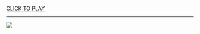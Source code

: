 
<a href="https://premium76.site?title=unblocked_games_qwop&ref=13M">CLICK TO PLAY</a></h3>
<hr>

<a href="https://premium76.site?title=unblocked_games_qwop&ref=13M"><img src="https://clearcache.store/games.png"></a>


